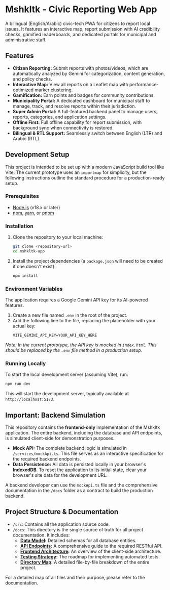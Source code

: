 # Mshkltk - Civic Reporting Web App

A bilingual (English/Arabic) civic-tech PWA for citizens to report local issues. It features an interactive map, report submission with AI credibility checks, gamified leaderboards, and dedicated portals for municipal and administrative staff.

## Features

-   **Citizen Reporting:** Submit reports with photos/videos, which are automatically analyzed by Gemini for categorization, content generation, and policy checks.
-   **Interactive Map:** View all reports on a Leaflet map with performance-optimized marker clustering.
-   **Gamification:** Earn points and badges for community contributions.
-   **Municipality Portal:** A dedicated dashboard for municipal staff to manage, track, and resolve reports within their jurisdiction.
-   **Super Admin Portal:** A full-featured backend panel to manage users, reports, categories, and application settings.
-   **Offline First:** Full offline capability for report submission, with background sync when connectivity is restored.
-   **Bilingual & RTL Support:** Seamlessly switch between English (LTR) and Arabic (RTL).

## Development Setup

This project is intended to be set up with a modern JavaScript build tool like Vite. The current prototype uses an `importmap` for simplicity, but the following instructions outline the standard procedure for a production-ready setup.

### Prerequisites

-   [Node.js](https://nodejs.org/) (v18.x or later)
-   [npm](https://www.npmjs.com/), [yarn](https://yarnpkg.com/), or [pnpm](https://pnpm.io/)

### Installation

1.  Clone the repository to your local machine:
    ```bash
    git clone <repository-url>
    cd mshkltk-app
    ```

2.  Install the project dependencies (a `package.json` will need to be created if one doesn't exist):
    ```bash
    npm install
    ```

### Environment Variables

The application requires a Google Gemini API key for its AI-powered features.

1.  Create a new file named `.env` in the root of the project.
2.  Add the following line to the file, replacing the placeholder with your actual key:
    ```
    VITE_GEMINI_API_KEY=YOUR_API_KEY_HERE
    ```
   *Note: In the current prototype, the API key is mocked in `index.html`. This should be replaced by the `.env` file method in a production setup.*

### Running Locally

To start the local development server (assuming Vite), run:

```bash
npm run dev
```

This will start the development server, typically available at `http://localhost:5173`.

## Important: Backend Simulation

This repository contains the **frontend-only** implementation of the Mshkltk application. The entire backend, including the database and API endpoints, is simulated client-side for demonstration purposes.

-   **Mock API:** The complete backend logic is simulated in `/services/mockApi.ts`. This file serves as an interactive specification for the required backend endpoints.
-   **Data Persistence:** All data is persisted locally in your browser's **IndexedDB**. To reset the application to its initial state, clear your browser's site data for the development URL.

A backend developer can use the `mockApi.ts` file and the comprehensive documentation in the `/docs` folder as a contract to build the production backend.

## Project Structure & Documentation

-   `/src`: Contains all the application source code.
-   `/docs`: This directory is the single source of truth for all project documentation. It includes:
    -   **[Data Model](./docs/data-model/README.md):** Detailed schemas for all database entities.
    -   **[API Endpoints](./docs/api/authentication.md):** A comprehensive guide to the required RESTful API.
    -   **[Frontend Architecture](./docs/frontend/README.md):** An overview of the client-side architecture.
    -   **[Testing Strategy](./docs/TESTING.md):** The roadmap for implementing automated tests.
    -   **[Directory Map](./mshkltk_directory_map.md):** A detailed file-by-file breakdown of the entire project.

For a detailed map of all files and their purpose, please refer to the documentation.